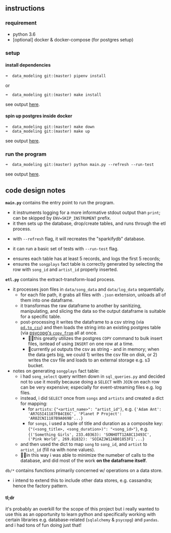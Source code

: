 ## instructions

### requirement
- python 3.6
- [optional] docker & docker-compose (for postgres setup)

### setup

#### install dependencies
```
➜  data_modeling git:(master) pipenv install
```

or
```
➜  data_modeling git:(master) make install
```

see output [here](https://gist.github.com/pwen/dba568665552fdde63b50b7e3860a5ef).

#### spin up postgres inside docker
```
➜  data_modeling git:(master) make down
➜  data_modeling git:(master) make up
```

see output [here](https://gist.github.com/pwen/ca8cb2255ab3ff5d8a32127f8a0e1cab).

### run the program

```
➜  data_modeling git:(master) python main.py --refresh --run-test
```

see output [here](https://gist.github.com/pwen/847233b4237d2a4c11c93c6482b6bb15).

## code design notes

**`main.py`** contains the entry point to run the program.
- it instruments logging for a more informative stdout output than `print`; can be skipped by `ENV=SKIP_INSTRUMENT` prefix.
- it then sets up the database, drop/create tables, and runs through the etl process.
 * with `--refresh` flag, it will recreates the "sparkifydb" database.
- it can run a basic set of tests with `--run-test` flag.
 * ensures each table has at least 5 records, and logs the first 5 records;
 * ensures the `songplays` fact table is correctly generated by selecting the row with `song_id` and `artist_id` properly inserted.

**`etl.py`** contains the extract-transform-load process. 
- it processes json files in `data/song_data` and `data/log_data` sequentially.
  * for each file path, it grabs all files with `.json` extension, unloads all of them into one dataframe.
  * it transformas the raw dataframe to another by sanitizing, manipulating, and slicing the data so the output dataframe is suitable for a specific table.
  * post-processing it writes the dataframe to a csv string (via [`pd.to_csv`](https://pandas.pydata.org/pandas-docs/stable/reference/api/pandas.DataFrame.to_csv.html)) and then loads the string into an existing postgres table (via [psycopg's `copy_from`](http://initd.org/psycopg/docs/cursor.html#cursor.copy_from) all at once. 
    * 👌🏼this greatly utilizes the postgres `COPY` command to bulk insert files, isntead of using `INSERT` on one row at a time.
    * 🤔currently `pd` outputs the csv as string - and in memory; when the data gets big, we could 1) writes the csv file on disk, or 2) writes the csv file and loads to an external storage e.g. s3 bucket.
- notes on generating `songplays` fact table:
  * i had `song_select` query written down in `sql_queries.py` and decided not to use it mostly because doing a `SELECT` with `JOIN` on each row can be very expensive; especially for event-streaming files e.g. log files. 
  * instead, i did `SELECT` once from `songs` and `artists` and created a dict for mapping:
    * for `artists`: `{"<artist_name>": "artist_id"}`, e.g. `{'Adam Ant': 'AR7G5I41187FB4CE6C', 'Planet P Project': 'AR8ZCNI1187B9A069B'...}`
    * for `songs`, i used a tuple of title and duration as a composite key: `{"(<song_title>, <song_duration>)": "<song_id>"}`, e.g. `{('Something Girls', 233.40363): 'SONHOTT12A8C13493C', ('Pink World', 269.81832): 'SOIAZJW12AB01853F1'...}`
  * and then used the dict to map `song` to `song_id`, and `artist` to `artist_id` (fill na with none values).
  * 👌🏼in this way i was able to minimize the numeber of calls to the database, and did most of the work **on the dataframe itself**. 
  
`db/*` contains functions primarily concerned w/ operations on a data store. 
- i intend to extend this to include other data stores, e.g. cassandra; hence the factory pattern.

#### tl;dr
it's probably an overkill for the scope of this project but i really wanted to use this as an opportunity to learn python and specifically working with certain libraries e.g. database-related (`sqlalchemy` & `psycopg`) and `pandas`. and i had tons of fun doing just that! 
